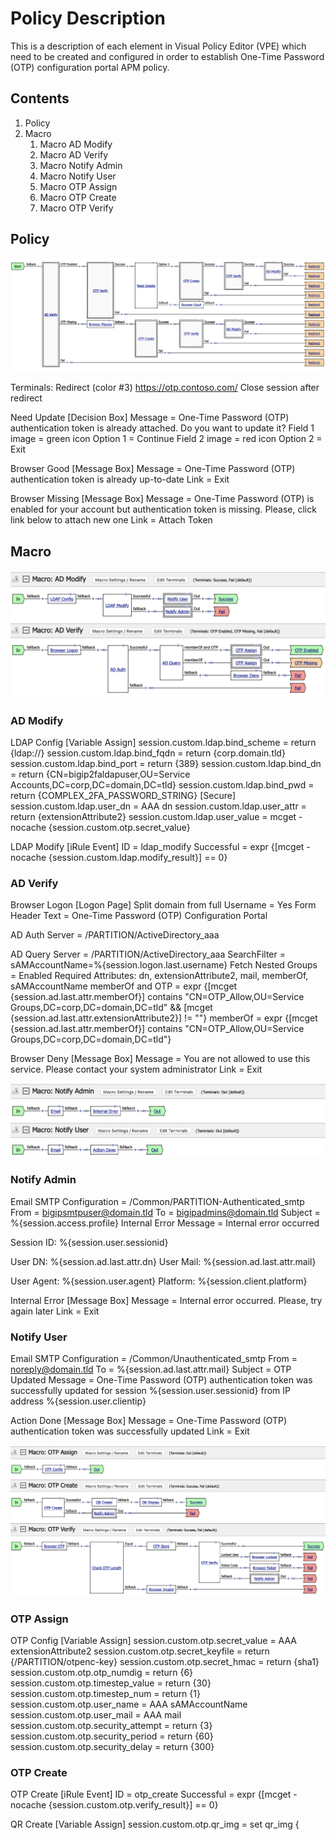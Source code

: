 # Policy Description

This is a description of each element in Visual Policy Editor (VPE) which need to be created and configured in order to establish One-Time Password (OTP) configuration portal APM policy.

## Contents
1. Policy
2. Macro
   1. Macro AD Modify
   2. Macro AD Verify
   3. Macro Notify Admin
   4. Macro Notify User
   5. Macro OTP Assign
   6. Macro OTP Create
   7. Macro OTP Verify

## Policy

![Policy](../pics/install_vpe1.png)

Terminals:
	Redirect (color #3)
	https://otp.contoso.com/
	Close session after redirect

Need Update [Decision Box]
	Message = One-Time Password (OTP) authentication token is already attached. Do you want to update it?
	Field 1 image = green icon
	Option 1 = Continue
	Field 2 image = red icon
	Option 2 = Exit

Browser Good [Message Box]
	Message = One-Time Password (OTP) authentication token is already up-to-date
	Link = Exit

Browser Missing [Message Box]
	Message = One-Time Password (OTP) is enabled for your account but authentication token is missing. Please, click link below to attach new one
	Link = Attach Token

## Macro

![Macro1](../pics/install_vpe2.png)

### AD Modify

LDAP Config [Variable Assign]
	session.custom.ldap.bind_scheme = return {ldap://}
	session.custom.ldap.bind_fqdn = return {corp.domain.tld}
	session.custom.ldap.bind_port = return {389}
	session.custom.ldap.bind_dn = return {CN=bigip2faldapuser,OU=Service Accounts,DC=corp,DC=domain,DC=tld}
	session.custom.ldap.bind_pwd = return {COMPLEX_2FA_PASSWORD_STRING} [Secure]
	session.custom.ldap.user_dn = AAA dn
	session.custom.ldap.user_attr = return {extensionAttribute2}
	session.custom.ldap.user_value = mcget -nocache {session.custom.otp.secret_value}

LDAP Modify [iRule Event]
	ID = ldap_modify
	Successful = expr {[mcget -nocache {session.custom.ldap.modify_result}] == 0}

### AD Verify

Browser Logon [Logon Page]
	Split domain from full Username = Yes
	Form Header Text = One-Time Password (OTP) Configuration Portal

AD Auth
	Server = /PARTITION/ActiveDirectory_aaa

AD Query
	Server = /PARTITION/ActiveDirectory_aaa
	SearchFilter = sAMAccountName=%{session.logon.last.username}
	Fetch Nested Groups = Enabled
	Required Attributes: dn, extensionAttribute2, mail, memberOf, sAMAccountName
	memberOf and OTP = expr {[mcget {session.ad.last.attr.memberOf}] contains "CN=OTP_Allow,OU=Service Groups,DC=corp,DC=domain,DC=tld" && [mcget {session.ad.last.attr.extensionAttribute2}] != ""}
	memberOf = expr {[mcget {session.ad.last.attr.memberOf}] contains "CN=OTP_Allow,OU=Service Groups,DC=corp,DC=domain,DC=tld"}

Browser Deny [Message Box]
	Message = You are not allowed to use this service. Please contact your system administrator
	Link = Exit

![Macro1](../pics/install_vpe3.png)

### Notify Admin

Email
	SMTP Configuration = /Common/PARTITION-Authenticated_smtp
	From = bigipsmtpuser@domain.tld
	To = bigipadmins@domain.tld
	Subject = %{session.access.profile} Internal Error
	Message =
Internal error occurred

Session ID: %{session.user.sessionid}

User DN: %{session.ad.last.attr.dn}
User Mail: %{session.ad.last.attr.mail}

User Agent: %{session.user.agent}
Platform: %{session.client.platform}

Internal Error [Message Box]
	Message = Internal error occurred. Please, try again later
	Link = Exit

### Notify User

Email
	SMTP Configuration = /Common/Unauthenticated_smtp
	From = noreply@domain.tld
	To = %{session.ad.last.attr.mail}
	Subject = OTP Updated
	Message = One-Time Password (OTP) authentication token was successfully updated for session %{session.user.sessionid} from IP address %{session.user.clientip}

Action Done [Message Box]
	Message = One-Time Password (OTP) authentication token was successfully updated
	Link = Exit

![Macro1](../pics/install_vpe4.png)

### OTP Assign

OTP Config [Variable Assign]
	session.custom.otp.secret_value = AAA extensionAttribute2
	session.custom.otp.secret_keyfile = return {/PARTITION/otpenc-key}
	session.custom.otp.secret_hmac = return {sha1}
	session.custom.otp.otp_numdig = return {6}
	session.custom.otp.timestep_value = return {30}
	session.custom.otp.timestep_num = return {1}
	session.custom.otp.user_name = AAA sAMAccountName
	session.custom.otp.user_mail = AAA mail
	session.custom.otp.security_attempt = return {3}
	session.custom.otp.security_period = return {60}
	session.custom.otp.security_delay = return {300}

### OTP Create

OTP Create [iRule Event]
	ID = otp_create
	Successful = expr {[mcget -nocache {session.custom.otp.verify_result}] == 0}

QR Create [Variable Assign]
	session.custom.otp.qr_img = set qr_img {<div id="qrcode"></div><script type="text/javascript">var QRCode;!function(){function a(a){var b,d,e,f;for(this.mode=c.MODE_8BIT_BYTE,this.data=a,this.parsedData=[],b=0,d=this.data.length;d>b;b++)e=[],f=this.data.charCodeAt(b),f>65536?(e[0]=240|(1835008&f)>>>18,e[1]=128|(258048&f)>>>12,e[2]=128|(4032&f)>>>6,e[3]=128|63&f):f>2048?(e[0]=224|(61440&f)>>>12,e[1]=128|(4032&f)>>>6,e[2]=128|63&f):f>128?(e[0]=192|(1984&f)>>>6,e[1]=128|63&f):e[0]=f,this.parsedData.push(e);this.parsedData=Array.prototype.concat.apply([],this.parsedData),this.parsedData.length!=this.data.length&&(this.parsedData.unshift(191),this.parsedData.unshift(187),this.parsedData.unshift(239))}function b(a,b){this.typeNumber=a,this.errorCorrectLevel=b,this.modules=null,this.moduleCount=0,this.dataCache=null,this.dataList=[]}function i(a,b){var c,d;if(void 0==a.length)throw new Error(a.length+"/"+b);for(c=0;c<a.length&&0==a[c];)c++;for(this.num=new Array(a.length-c+b),d=0;d<a.length-c;d++)this.num[d]=a[d+c]}function j(a,b){this.totalCount=a,this.dataCount=b}function k(){this.buffer=[],this.length=0}function m(){return"undefined"!=typeof CanvasRenderingContext2D}function n(){var c,a=!1,b=navigator.userAgent;return/android/i.test(b)&&(a=!0,c=b.toString().match(/android ([0-9]\.[0-9])/i),c&&c[1]&&(a=parseFloat(c[1]))),a}function r(a,b){var f,g,h,c=1,e=s(a);for(f=0,g=l.length;g>=f;f++){switch(h=0,b){case d.L:h=l[f][0];break;case d.M:h=l[f][1];break;case d.Q:h=l[f][2];break;case d.H:h=l[f][3]}if(h>=e)break;c++}if(c>l.length)throw new Error("Too long data");return c}function s(a){var b=encodeURI(a).toString().replace(/\%[0-9a-fA-F]{2}/g,"a");return b.length+(b.length!=a?3:0)}var c,d,e,f,g,h,l,o,p,q;for(a.prototype={getLength:function(){return this.parsedData.length},write:function(a){for(var b=0,c=this.parsedData.length;c>b;b++)a.put(this.parsedData[b],8)}},b.prototype={addData:function(b){var c=new a(b);this.dataList.push(c),this.dataCache=null},isDark:function(a,b){if(0>a||this.moduleCount<=a||0>b||this.moduleCount<=b)throw new Error(a+","+b);return this.modules[a][b]},getModuleCount:function(){return this.moduleCount},make:function(){this.makeImpl(!1,this.getBestMaskPattern())},makeImpl:function(a,c){var d,e;for(this.moduleCount=4*this.typeNumber+17,this.modules=new Array(this.moduleCount),d=0;d<this.moduleCount;d++)for(this.modules[d]=new Array(this.moduleCount),e=0;e<this.moduleCount;e++)this.modules[d][e]=null;this.setupPositionProbePattern(0,0),this.setupPositionProbePattern(this.moduleCount-7,0),this.setupPositionProbePattern(0,this.moduleCount-7),this.setupPositionAdjustPattern(),this.setupTimingPattern(),this.setupTypeInfo(a,c),this.typeNumber>=7&&this.setupTypeNumber(a),null==this.dataCache&&(this.dataCache=b.createData(this.typeNumber,this.errorCorrectLevel,this.dataList)),this.mapData(this.dataCache,c)},setupPositionProbePattern:function(a,b){var c,d;for(c=-1;7>=c;c++)if(!(-1>=a+c||this.moduleCount<=a+c))for(d=-1;7>=d;d++)-1>=b+d||this.moduleCount<=b+d||(this.modules[a+c][b+d]=c>=0&&6>=c&&(0==d||6==d)||d>=0&&6>=d&&(0==c||6==c)||c>=2&&4>=c&&d>=2&&4>=d?!0:!1)},getBestMaskPattern:function(){var c,d,a=0,b=0;for(c=0;8>c;c++)this.makeImpl(!0,c),d=f.getLostPoint(this),(0==c||a>d)&&(a=d,b=c);return b},createMovieClip:function(a,b,c){var f,g,h,i,j,d=a.createEmptyMovieClip(b,c),e=1;for(this.make(),f=0;f<this.modules.length;f++)for(g=f*e,h=0;h<this.modules[f].length;h++)i=h*e,j=this.modules[f][h],j&&(d.beginFill(0,100),d.moveTo(i,g),d.lineTo(i+e,g),d.lineTo(i+e,g+e),d.lineTo(i,g+e),d.endFill());return d},setupTimingPattern:function(){var a,b;for(a=8;a<this.moduleCount-8;a++)null==this.modules[a][6]&&(this.modules[a][6]=0==a%2);for(b=8;b<this.moduleCount-8;b++)null==this.modules[6][b]&&(this.modules[6][b]=0==b%2)},setupPositionAdjustPattern:function(){var b,c,d,e,g,h,a=f.getPatternPosition(this.typeNumber);for(b=0;b<a.length;b++)for(c=0;c<a.length;c++)if(d=a[b],e=a[c],null==this.modules[d][e])for(g=-2;2>=g;g++)for(h=-2;2>=h;h++)this.modules[d+g][e+h]=-2==g||2==g||-2==h||2==h||0==g&&0==h?!0:!1},setupTypeNumber:function(a){var c,d,b=f.getBCHTypeNumber(this.typeNumber);for(c=0;18>c;c++)d=!a&&1==(1&b>>c),this.modules[Math.floor(c/3)][c%3+this.moduleCount-8-3]=d;for(c=0;18>c;c++)d=!a&&1==(1&b>>c),this.modules[c%3+this.moduleCount-8-3][Math.floor(c/3)]=d},setupTypeInfo:function(a,b){var e,g,c=this.errorCorrectLevel<<3|b,d=f.getBCHTypeInfo(c);for(e=0;15>e;e++)g=!a&&1==(1&d>>e),6>e?this.modules[e][8]=g:8>e?this.modules[e+1][8]=g:this.modules[this.moduleCount-15+e][8]=g;for(e=0;15>e;e++)g=!a&&1==(1&d>>e),8>e?this.modules[8][this.moduleCount-e-1]=g:9>e?this.modules[8][15-e-1+1]=g:this.modules[8][15-e-1]=g;this.modules[this.moduleCount-8][8]=!a},mapData:function(a,b){var h,i,j,k,c=-1,d=this.moduleCount-1,e=7,g=0;for(h=this.moduleCount-1;h>0;h-=2)for(6==h&&h--;;){for(i=0;2>i;i++)null==this.modules[d][h-i]&&(j=!1,g<a.length&&(j=1==(1&a[g]>>>e)),k=f.getMask(b,d,h-i),k&&(j=!j),this.modules[d][h-i]=j,e--,-1==e&&(g++,e=7));if(d+=c,0>d||this.moduleCount<=d){d-=c,c=-c;break}}}},b.PAD0=236,b.PAD1=17,b.createData=function(a,c,d){var h,i,l,e=j.getRSBlocks(a,c),g=new k;for(h=0;h<d.length;h++)i=d[h],g.put(i.mode,4),g.put(i.getLength(),f.getLengthInBits(i.mode,a)),i.write(g);for(l=0,h=0;h<e.length;h++)l+=e[h].dataCount;if(g.getLengthInBits()>8*l)throw new Error("code length overflow. ("+g.getLengthInBits()+">"+8*l+")");for(g.getLengthInBits()+4<=8*l&&g.put(0,4);0!=g.getLengthInBits()%8;)g.putBit(!1);for(;;){if(g.getLengthInBits()>=8*l)break;if(g.put(b.PAD0,8),g.getLengthInBits()>=8*l)break;g.put(b.PAD1,8)}return b.createBytes(g,e)},b.createBytes=function(a,b){var j,k,l,m,n,o,p,q,r,s,t,c=0,d=0,e=0,g=new Array(b.length),h=new Array(b.length);for(j=0;j<b.length;j++){for(k=b[j].dataCount,l=b[j].totalCount-k,d=Math.max(d,k),e=Math.max(e,l),g[j]=new Array(k),m=0;m<g[j].length;m++)g[j][m]=255&a.buffer[m+c];for(c+=k,n=f.getErrorCorrectPolynomial(l),o=new i(g[j],n.getLength()-1),p=o.mod(n),h[j]=new Array(n.getLength()-1),m=0;m<h[j].length;m++)q=m+p.getLength()-h[j].length,h[j][m]=q>=0?p.get(q):0}for(r=0,m=0;m<b.length;m++)r+=b[m].totalCount;for(s=new Array(r),t=0,m=0;d>m;m++)for(j=0;j<b.length;j++)m<g[j].length&&(s[t++]=g[j][m]);for(m=0;e>m;m++)for(j=0;j<b.length;j++)m<h[j].length&&(s[t++]=h[j][m]);return s},c={MODE_NUMBER:1,MODE_ALPHA_NUM:2,MODE_8BIT_BYTE:4,MODE_KANJI:8},d={L:1,M:0,Q:3,H:2},e={PATTERN000:0,PATTERN001:1,PATTERN010:2,PATTERN011:3,PATTERN100:4,PATTERN101:5,PATTERN110:6,PATTERN111:7},f={PATTERN_POSITION_TABLE:[[],[6,18],[6,22],[6,26],[6,30],[6,34],[6,22,38],[6,24,42],[6,26,46],[6,28,50],[6,30,54],[6,32,58],[6,34,62],[6,26,46,66],[6,26,48,70],[6,26,50,74],[6,30,54,78],[6,30,56,82],[6,30,58,86],[6,34,62,90],[6,28,50,72,94],[6,26,50,74,98],[6,30,54,78,102],[6,28,54,80,106],[6,32,58,84,110],[6,30,58,86,114],[6,34,62,90,118],[6,26,50,74,98,122],[6,30,54,78,102,126],[6,26,52,78,104,130],[6,30,56,82,108,134],[6,34,60,86,112,138],[6,30,58,86,114,142],[6,34,62,90,118,146],[6,30,54,78,102,126,150],[6,24,50,76,102,128,154],[6,28,54,80,106,132,158],[6,32,58,84,110,136,162],[6,26,54,82,110,138,166],[6,30,58,86,114,142,170]],G15:1335,G18:7973,G15_MASK:21522,getBCHTypeInfo:function(a){for(var b=a<<10;f.getBCHDigit(b)-f.getBCHDigit(f.G15)>=0;)b^=f.G15<<f.getBCHDigit(b)-f.getBCHDigit(f.G15);return(a<<10|b)^f.G15_MASK},getBCHTypeNumber:function(a){for(var b=a<<12;f.getBCHDigit(b)-f.getBCHDigit(f.G18)>=0;)b^=f.G18<<f.getBCHDigit(b)-f.getBCHDigit(f.G18);return a<<12|b},getBCHDigit:function(a){for(var b=0;0!=a;)b++,a>>>=1;return b},getPatternPosition:function(a){return f.PATTERN_POSITION_TABLE[a-1]},getMask:function(a,b,c){switch(a){case e.PATTERN000:return 0==(b+c)%2;case e.PATTERN001:return 0==b%2;case e.PATTERN010:return 0==c%3;case e.PATTERN011:return 0==(b+c)%3;case e.PATTERN100:return 0==(Math.floor(b/2)+Math.floor(c/3))%2;case e.PATTERN101:return 0==b*c%2+b*c%3;case e.PATTERN110:return 0==(b*c%2+b*c%3)%2;case e.PATTERN111:return 0==(b*c%3+(b+c)%2)%2;default:throw new Error("bad maskPattern:"+a)}},getErrorCorrectPolynomial:function(a){var c,b=new i([1],0);for(c=0;a>c;c++)b=b.multiply(new i([1,g.gexp(c)],0));return b},getLengthInBits:function(a,b){if(b>=1&&10>b)switch(a){case c.MODE_NUMBER:return 10;case c.MODE_ALPHA_NUM:return 9;case c.MODE_8BIT_BYTE:return 8;case c.MODE_KANJI:return 8;default:throw new Error("mode:"+a)}else if(27>b)switch(a){case c.MODE_NUMBER:return 12;case c.MODE_ALPHA_NUM:return 11;case c.MODE_8BIT_BYTE:return 16;case c.MODE_KANJI:return 10;default:throw new Error("mode:"+a)}else{if(!(41>b))throw new Error("type:"+b);switch(a){case c.MODE_NUMBER:return 14;case c.MODE_ALPHA_NUM:return 13;case c.MODE_8BIT_BYTE:return 16;case c.MODE_KANJI:return 12;default:throw new Error("mode:"+a)}}},getLostPoint:function(a){var d,e,f,g,h,i,j,k,l,b=a.getModuleCount(),c=0;for(d=0;b>d;d++)for(e=0;b>e;e++){for(f=0,g=a.isDark(d,e),h=-1;1>=h;h++)if(!(0>d+h||d+h>=b))for(i=-1;1>=i;i++)0>e+i||e+i>=b||(0!=h||0!=i)&&g==a.isDark(d+h,e+i)&&f++;f>5&&(c+=3+f-5)}for(d=0;b-1>d;d++)for(e=0;b-1>e;e++)j=0,a.isDark(d,e)&&j++,a.isDark(d+1,e)&&j++,a.isDark(d,e+1)&&j++,a.isDark(d+1,e+1)&&j++,(0==j||4==j)&&(c+=3);for(d=0;b>d;d++)for(e=0;b-6>e;e++)a.isDark(d,e)&&!a.isDark(d,e+1)&&a.isDark(d,e+2)&&a.isDark(d,e+3)&&a.isDark(d,e+4)&&!a.isDark(d,e+5)&&a.isDark(d,e+6)&&(c+=40);for(e=0;b>e;e++)for(d=0;b-6>d;d++)a.isDark(d,e)&&!a.isDark(d+1,e)&&a.isDark(d+2,e)&&a.isDark(d+3,e)&&a.isDark(d+4,e)&&!a.isDark(d+5,e)&&a.isDark(d+6,e)&&(c+=40);for(k=0,e=0;b>e;e++)for(d=0;b>d;d++)a.isDark(d,e)&&k++;return l=Math.abs(100*k/b/b-50)/5,c+=10*l}},g={glog:function(a){if(1>a)throw new Error("glog("+a+")");return g.LOG_TABLE[a]},gexp:function(a){for(;0>a;)a+=255;for(;a>=256;)a-=255;return g.EXP_TABLE[a]},EXP_TABLE:new Array(256),LOG_TABLE:new Array(256)},h=0;8>h;h++)g.EXP_TABLE[h]=1<<h;for(h=8;256>h;h++)g.EXP_TABLE[h]=g.EXP_TABLE[h-4]^g.EXP_TABLE[h-5]^g.EXP_TABLE[h-6]^g.EXP_TABLE[h-8];for(h=0;255>h;h++)g.LOG_TABLE[g.EXP_TABLE[h]]=h;i.prototype={get:function(a){return this.num[a]},getLength:function(){return this.num.length},multiply:function(a){var c,d,b=new Array(this.getLength()+a.getLength()-1);for(c=0;c<this.getLength();c++)for(d=0;d<a.getLength();d++)b[c+d]^=g.gexp(g.glog(this.get(c))+g.glog(a.get(d)));return new i(b,0)},mod:function(a){var b,c,d;if(this.getLength()-a.getLength()<0)return this;for(b=g.glog(this.get(0))-g.glog(a.get(0)),c=new Array(this.getLength()),d=0;d<this.getLength();d++)c[d]=this.get(d);for(d=0;d<a.getLength();d++)c[d]^=g.gexp(g.glog(a.get(d))+b);return new i(c,0).mod(a)}},j.RS_BLOCK_TABLE=[[1,26,19],[1,26,16],[1,26,13],[1,26,9],[1,44,34],[1,44,28],[1,44,22],[1,44,16],[1,70,55],[1,70,44],[2,35,17],[2,35,13],[1,100,80],[2,50,32],[2,50,24],[4,25,9],[1,134,108],[2,67,43],[2,33,15,2,34,16],[2,33,11,2,34,12],[2,86,68],[4,43,27],[4,43,19],[4,43,15],[2,98,78],[4,49,31],[2,32,14,4,33,15],[4,39,13,1,40,14],[2,121,97],[2,60,38,2,61,39],[4,40,18,2,41,19],[4,40,14,2,41,15],[2,146,116],[3,58,36,2,59,37],[4,36,16,4,37,17],[4,36,12,4,37,13],[2,86,68,2,87,69],[4,69,43,1,70,44],[6,43,19,2,44,20],[6,43,15,2,44,16],[4,101,81],[1,80,50,4,81,51],[4,50,22,4,51,23],[3,36,12,8,37,13],[2,116,92,2,117,93],[6,58,36,2,59,37],[4,46,20,6,47,21],[7,42,14,4,43,15],[4,133,107],[8,59,37,1,60,38],[8,44,20,4,45,21],[12,33,11,4,34,12],[3,145,115,1,146,116],[4,64,40,5,65,41],[11,36,16,5,37,17],[11,36,12,5,37,13],[5,109,87,1,110,88],[5,65,41,5,66,42],[5,54,24,7,55,25],[11,36,12],[5,122,98,1,123,99],[7,73,45,3,74,46],[15,43,19,2,44,20],[3,45,15,13,46,16],[1,135,107,5,136,108],[10,74,46,1,75,47],[1,50,22,15,51,23],[2,42,14,17,43,15],[5,150,120,1,151,121],[9,69,43,4,70,44],[17,50,22,1,51,23],[2,42,14,19,43,15],[3,141,113,4,142,114],[3,70,44,11,71,45],[17,47,21,4,48,22],[9,39,13,16,40,14],[3,135,107,5,136,108],[3,67,41,13,68,42],[15,54,24,5,55,25],[15,43,15,10,44,16],[4,144,116,4,145,117],[17,68,42],[17,50,22,6,51,23],[19,46,16,6,47,17],[2,139,111,7,140,112],[17,74,46],[7,54,24,16,55,25],[34,37,13],[4,151,121,5,152,122],[4,75,47,14,76,48],[11,54,24,14,55,25],[16,45,15,14,46,16],[6,147,117,4,148,118],[6,73,45,14,74,46],[11,54,24,16,55,25],[30,46,16,2,47,17],[8,132,106,4,133,107],[8,75,47,13,76,48],[7,54,24,22,55,25],[22,45,15,13,46,16],[10,142,114,2,143,115],[19,74,46,4,75,47],[28,50,22,6,51,23],[33,46,16,4,47,17],[8,152,122,4,153,123],[22,73,45,3,74,46],[8,53,23,26,54,24],[12,45,15,28,46,16],[3,147,117,10,148,118],[3,73,45,23,74,46],[4,54,24,31,55,25],[11,45,15,31,46,16],[7,146,116,7,147,117],[21,73,45,7,74,46],[1,53,23,37,54,24],[19,45,15,26,46,16],[5,145,115,10,146,116],[19,75,47,10,76,48],[15,54,24,25,55,25],[23,45,15,25,46,16],[13,145,115,3,146,116],[2,74,46,29,75,47],[42,54,24,1,55,25],[23,45,15,28,46,16],[17,145,115],[10,74,46,23,75,47],[10,54,24,35,55,25],[19,45,15,35,46,16],[17,145,115,1,146,116],[14,74,46,21,75,47],[29,54,24,19,55,25],[11,45,15,46,46,16],[13,145,115,6,146,116],[14,74,46,23,75,47],[44,54,24,7,55,25],[59,46,16,1,47,17],[12,151,121,7,152,122],[12,75,47,26,76,48],[39,54,24,14,55,25],[22,45,15,41,46,16],[6,151,121,14,152,122],[6,75,47,34,76,48],[46,54,24,10,55,25],[2,45,15,64,46,16],[17,152,122,4,153,123],[29,74,46,14,75,47],[49,54,24,10,55,25],[24,45,15,46,46,16],[4,152,122,18,153,123],[13,74,46,32,75,47],[48,54,24,14,55,25],[42,45,15,32,46,16],[20,147,117,4,148,118],[40,75,47,7,76,48],[43,54,24,22,55,25],[10,45,15,67,46,16],[19,148,118,6,149,119],[18,75,47,31,76,48],[34,54,24,34,55,25],[20,45,15,61,46,16]],j.getRSBlocks=function(a,b){var d,e,f,g,h,i,k,c=j.getRsBlockTable(a,b);if(void 0==c)throw new Error("bad rs block @ typeNumber:"+a+"/errorCorrectLevel:"+b);for(d=c.length/3,e=[],f=0;d>f;f++)for(g=c[3*f+0],h=c[3*f+1],i=c[3*f+2],k=0;g>k;k++)e.push(new j(h,i));return e},j.getRsBlockTable=function(a,b){switch(b){case d.L:return j.RS_BLOCK_TABLE[4*(a-1)+0];case d.M:return j.RS_BLOCK_TABLE[4*(a-1)+1];case d.Q:return j.RS_BLOCK_TABLE[4*(a-1)+2];case d.H:return j.RS_BLOCK_TABLE[4*(a-1)+3];default:return void 0}},k.prototype={get:function(a){var b=Math.floor(a/8);return 1==(1&this.buffer[b]>>>7-a%8)},put:function(a,b){for(var c=0;b>c;c++)this.putBit(1==(1&a>>>b-c-1))},getLengthInBits:function(){return this.length},putBit:function(a){var b=Math.floor(this.length/8);this.buffer.length<=b&&this.buffer.push(0),a&&(this.buffer[b]|=128>>>this.length%8),this.length++}},l=[[17,14,11,7],[32,26,20,14],[53,42,32,24],[78,62,46,34],[106,84,60,44],[134,106,74,58],[154,122,86,64],[192,152,108,84],[230,180,130,98],[271,213,151,119],[321,251,177,137],[367,287,203,155],[425,331,241,177],[458,362,258,194],[520,412,292,220],[586,450,322,250],[644,504,364,280],[718,560,394,310],[792,624,442,338],[858,666,482,382],[929,711,509,403],[1003,779,565,439],[1091,857,611,461],[1171,911,661,511],[1273,997,715,535],[1367,1059,751,593],[1465,1125,805,625],[1528,1190,868,658],[1628,1264,908,698],[1732,1370,982,742],[1840,1452,1030,790],[1952,1538,1112,842],[2068,1628,1168,898],[2188,1722,1228,958],[2303,1809,1283,983],[2431,1911,1351,1051],[2563,1989,1423,1093],[2699,2099,1499,1139],[2809,2213,1579,1219],[2953,2331,1663,1273]],o=function(){var a=function(a,b){this._el=a,this._htOption=b};return a.prototype.draw=function(a){function g(a,b){var d,c=document.createElementNS("http://www.w3.org/2000/svg",a);for(d in b)b.hasOwnProperty(d)&&c.setAttribute(d,b[d]);return c}var h,i,j,k,b=this._htOption,c=this._el,d=a.getModuleCount();for(Math.floor(b.width/d),Math.floor(b.height/d),this.clear(),h=g("svg",{viewBox:"0 0 "+String(d)+" "+String(d),width:"100%",height:"100%",fill:b.colorLight}),h.setAttributeNS("http://www.w3.org/2000/xmlns/","xmlns:xlink","http://www.w3.org/1999/xlink"),c.appendChild(h),h.appendChild(g("rect",{fill:b.colorLight,width:"100%",height:"100%"})),h.appendChild(g("rect",{fill:b.colorDark,width:"1",height:"1",id:"template"})),i=0;d>i;i++)for(j=0;d>j;j++)a.isDark(i,j)&&(k=g("use",{x:String(j),y:String(i)}),k.setAttributeNS("http://www.w3.org/1999/xlink","href","#template"),h.appendChild(k))},a.prototype.clear=function(){for(;this._el.hasChildNodes();)this._el.removeChild(this._el.lastChild)},a}(),p="svg"===document.documentElement.tagName.toLowerCase(),q=p?o:m()?function(){function a(){this._elImage.src=this._elCanvas.toDataURL("image/png"),this._elImage.style.display="block",this._elCanvas.style.display="none"}function d(a,b){var d,e,f,c=this;return c._fFail=b,c._fSuccess=a,null===c._bSupportDataURI?(d=document.createElement("img"),e=function(){c._bSupportDataURI=!1,c._fFail&&c._fFail.call(c)},f=function(){c._bSupportDataURI=!0,c._fSuccess&&c._fSuccess.call(c)},d.onabort=e,d.onerror=e,d.onload=f,d.src="data:image/gif;base64,iVBORw0KGgoAAAANSUhEUgAAAAUAAAAFCAYAAACNbyblAAAAHElEQVQI12P4//8/w38GIAXDIBKE0DHxgljNBAAO9TXL0Y4OHwAAAABJRU5ErkJggg==",void 0):(c._bSupportDataURI===!0&&c._fSuccess?c._fSuccess.call(c):c._bSupportDataURI===!1&&c._fFail&&c._fFail.call(c),void 0)}var b,c,e;return this._android&&this._android<=2.1&&(b=1/window.devicePixelRatio,c=CanvasRenderingContext2D.prototype.drawImage,CanvasRenderingContext2D.prototype.drawImage=function(a,d,e,f,g,h,i,j){if("nodeName"in a&&/img/i.test(a.nodeName))for(var l=arguments.length-1;l>=1;l--)arguments[l]=arguments[l]*b;else"undefined"==typeof j&&(arguments[1]*=b,arguments[2]*=b,arguments[3]*=b,arguments[4]*=b);c.apply(this,arguments)}),e=function(a,b){this._bIsPainted=!1,this._android=n(),this._htOption=b,this._elCanvas=document.createElement("canvas"),this._elCanvas.width=b.width,this._elCanvas.height=b.height,a.appendChild(this._elCanvas),this._el=a,this._oContext=this._elCanvas.getContext("2d"),this._bIsPainted=!1,this._elImage=document.createElement("img"),this._elImage.alt="Scan me!",this._elImage.style.display="none",this._el.appendChild(this._elImage),this._bSupportDataURI=null},e.prototype.draw=function(a){var j,k,l,m,n,b=this._elImage,c=this._oContext,d=this._htOption,e=a.getModuleCount(),f=d.width/e,g=d.height/e,h=Math.round(f),i=Math.round(g);for(b.style.display="none",this.clear(),j=0;e>j;j++)for(k=0;e>k;k++)l=a.isDark(j,k),m=k*f,n=j*g,c.strokeStyle=l?d.colorDark:d.colorLight,c.lineWidth=1,c.fillStyle=l?d.colorDark:d.colorLight,c.fillRect(m,n,f,g),c.strokeRect(Math.floor(m)+.5,Math.floor(n)+.5,h,i),c.strokeRect(Math.ceil(m)-.5,Math.ceil(n)-.5,h,i);this._bIsPainted=!0},e.prototype.makeImage=function(){this._bIsPainted&&d.call(this,a)},e.prototype.isPainted=function(){return this._bIsPainted},e.prototype.clear=function(){this._oContext.clearRect(0,0,this._elCanvas.width,this._elCanvas.height),this._bIsPainted=!1},e.prototype.round=function(a){return a?Math.floor(1e3*a)/1e3:a},e}():function(){var a=function(a,b){this._el=a,this._htOption=b};return a.prototype.draw=function(a){var h,i,j,k,l,b=this._htOption,c=this._el,d=a.getModuleCount(),e=Math.floor(b.width/d),f=Math.floor(b.height/d),g=['<table style="border:0;border-collapse:collapse;">'];for(h=0;d>h;h++){for(g.push("<tr>"),i=0;d>i;i++)g.push('<td style="border:0;border-collapse:collapse;padding:0;margin:0;width:'+e+"px;height:"+f+"px;background-color:"+(a.isDark(h,i)?b.colorDark:b.colorLight)+';"></td>');g.push("</tr>")}g.push("</table>"),c.innerHTML=g.join(""),j=c.childNodes[0],k=(b.width-j.offsetWidth)/2,l=(b.height-j.offsetHeight)/2,k>0&&l>0&&(j.style.margin=l+"px "+k+"px")},a.prototype.clear=function(){this._el.innerHTML=""},a}(),QRCode=function(a,b){if(this._htOption={width:256,height:256,typeNumber:4,colorDark:"#000000",colorLight:"#ffffff",correctLevel:d.H},"string"==typeof b&&(b={text:b}),b)for(var c in b)this._htOption[c]=b[c];"string"==typeof a&&(a=document.getElementById(a)),this._htOption.useSVG&&(q=o),this._android=n(),this._el=a,this._oQRCode=null,this._oDrawing=new q(this._el,this._htOption),this._htOption.text&&this.makeCode(this._htOption.text)},QRCode.prototype.makeCode=function(a){this._oQRCode=new b(r(a,this._htOption.correctLevel),this._htOption.correctLevel),this._oQRCode.addData(a),this._oQRCode.make(),this._el.title=a,this._oDrawing.draw(this._oQRCode),this.makeImage()},QRCode.prototype.makeImage=function(){"function"==typeof this._oDrawing.makeImage&&(!this._android||this._android>=3)&&this._oDrawing.makeImage()},QRCode.prototype.clear=function(){this._oDrawing.clear()},QRCode.CorrectLevel=d}();}; append qr_img "new QRCode(document.getElementById('qrcode'), \"otpauth:\/\/totp\/"; append qr_img "[mcget -secure -nocache {session.custom.otp.qr_uri}]"; append qr_img "\");<\/script>";

QR Display [Message Box]
	Message =
%{session.custom.otp.qr_img}
<p>Account: %{session.ad.last.attr.mail}</p>
<p>Secret: %{session.custom.otp.secret_value_dec}</p>
	Link = Verify

### OTP Verify

Browser OTP [Logon Page]
	Type = text; Post Variable Name = otp_value; Session Variable Name = otp_value
	Type = none; Post Variable Name = password; Session Variable Name = password
	Form Header Text = Secure Logon
	Logon Page Input Field #1 = One-Time Password
	Logon Button = Submit

Check OTP Length [Empty]
	Equal = expr {[string length [mcget {session.logon.last.otp_value}]] == [mcget {session.custom.otp.otp_numdig}]}

OTP Store [Variable Assign]
	session.custom.otp.otp_value = SESSION session.logon.last.otp_value

OTP Verify [iRule Event]
	ID = otp_verify
	Successful = expr {[mcget -nocache {session.custom.otp.verify_result}] == 0}
	Locked User = expr {[mcget -nocache {session.custom.otp.verify_result}] == 2}
	Failed Code = expr {[mcget -nocache {session.custom.otp.verify_result}] == 3}

Browser Locked [Message Box]
	Message = User locked out for %{session.custom.otp.security_delay} seconds. Please, try again later
	Link = Exit

Browser Failed [Message Box]
	Message = Code verification failed. Please, try again later
	Link = Exit

Browser Invalid [Message Box]
	Message = Code must be exactly %{session.custom.otp.otp_numdig} symbols
	Link = Exit
